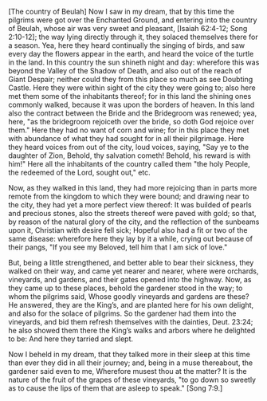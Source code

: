 [The country of Beulah]
Now I saw in my dream, that by this time the pilgrims were got over the Enchanted Ground, and entering into the country of Beulah, whose air was very sweet and pleasant, [Isaiah 62:4-12; Song 2:10-12]; the way lying directly through it, they solaced themselves there for a season. Yea, here they heard continually the singing of birds, and saw every day the flowers appear in the earth, and heard the voice of the turtle in the land. In this country the sun shineth night and day: wherefore this was beyond the Valley of the Shadow of Death, and also out of the reach of Giant Despair; neither could they from this place so much as see Doubting Castle. Here they were within sight of the city they were going to; also here met them some of the inhabitants thereof; for in this land the shining ones commonly walked, because it was upon the borders of heaven. In this land also the contract between the Bride and the Bridegroom was renewed; yea, here, "as the bridegroom rejoiceth over the bride, so doth God rejoice over them." Here they had no want of corn and wine; for in this place they met with abundance of what they had sought for in all their pilgrimage. Here they heard voices from out of the city, loud voices, saying, "Say ye to the daughter of Zion, Behold, thy salvation cometh! Behold, his reward is with him!" Here all the inhabitants of the country called them "the holy People, the redeemed of the Lord, sought out," etc.

Now, as they walked in this land, they had more rejoicing than in parts more remote from the kingdom to which they were bound; and drawing near to the city, they had yet a more perfect view thereof: It was builded of pearls and precious stones, also the streets thereof were paved with gold; so that, by reason of the natural glory of the city, and the reflection of the sunbeams upon it, Christian with desire fell sick; Hopeful also had a fit or two of the same disease: wherefore here they lay by it a while, crying out because of their pangs, "If you see my Beloved, tell him that I am sick of love."

But, being a little strengthened, and better able to bear their sickness, they walked on their way, and came yet nearer and nearer, where were orchards, vineyards, and gardens, and their gates opened into the highway. Now, as they came up to these places, behold the gardener stood in the way; to whom the pilgrims said, Whose goodly vineyards and gardens are these? He answered, they are the King’s, and are planted here for his own delight, and also for the solace of pilgrims. So the gardener had them into the vineyards, and bid them refresh themselves with the dainties, Deut. 23:24; he also showed them there the King’s walks and arbors where he delighted to be: And here they tarried and slept.

Now I beheld in my dream, that they talked more in their sleep at this time than ever they did in all their journey; and, being in a muse thereabout, the gardener said even to me, Wherefore musest thou at the matter? It is the nature of the fruit of the grapes of these vineyards, "to go down so sweetly as to cause the lips of them that are asleep to speak." [Song 7:9.]
